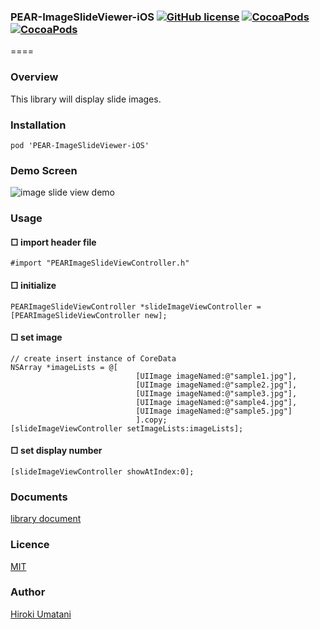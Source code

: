 ### PEAR-ImageSlideViewer-iOS [![GitHub license](https://img.shields.io/badge/LICENSE-MIT%20LICENSE-blue.svg)](https://github.com/HirokiUmatani/PEAR-ImageSlideViewer-iOS/LICENSE) [![CocoaPods](https://img.shields.io/badge/platform-ios-lightgrey.svg)](https://cocoapods.org/pods/PEAR-ImageSlideViewer-iOS) [![CocoaPods](https://img.shields.io/cocoapods/v/PEAR-ImageSlideViewer-iOS.svg)](https://cocoapods.org/pods/PEAR-ImageSlideViewer-iOS)  

====
### Overview
This library will display slide images.

### Installation
```
pod 'PEAR-ImageSlideViewer-iOS'
```
### Demo Screen
![image slide view demo](http://pear.chat/image/imageslideview-o.gif)


### Usage

#### □ import header file
```
#import "PEARImageSlideViewController.h"
```

#### □ initialize
```
PEARImageSlideViewController *slideImageViewController = [PEARImageSlideViewController new];
```

#### □ set image
```
// create insert instance of CoreData
NSArray *imageLists = @[
                            [UIImage imageNamed:@"sample1.jpg"],
                            [UIImage imageNamed:@"sample2.jpg"],
                            [UIImage imageNamed:@"sample3.jpg"],
                            [UIImage imageNamed:@"sample4.jpg"],
                            [UIImage imageNamed:@"sample5.jpg"]
                            ].copy;
[slideImageViewController setImageLists:imageLists];
```

#### □ set display number
```
[slideImageViewController showAtIndex:0];
```

### Documents
[library document](http://cocoadocs.org/docsets/PEAR-ImageSlideViewer-iOS)

### Licence
[MIT](https://github.com/HirokiUmatani/PEAR-ImageSlideViewer-iOS/blob/master/LICENSE)

### Author
[Hiroki Umatani](https://github.com/HirokiUmatani)
